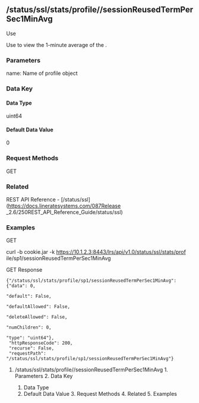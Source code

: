 ## /status/ssl/stats/profile/<name>/sessionReusedTermPerSec1MinAvg

Use

Use to view the 1-minute average of the .

### Parameters

name: Name of profile object

### Data Key

#### Data Type

uint64

#### Default Data Value

0

### Request Methods

GET

### Related

REST API Reference - [/status/ssl](https://docs.lineratesystems.com/087Release
_2.6/250REST_API_Reference_Guide/status/ssl)

### Examples

GET

curl -b cookie.jar -k https://10.1.2.3:8443/lrs/api/v1.0/status/ssl/stats/prof
ile/sp1/sessionReusedTermPerSec1MinAvg

GET Response

    
    {"/status/ssl/stats/profile/sp1/sessionReusedTermPerSec1MinAvg": {"data": 0,
                                                                         "default": False,
                                                                         "defaultAllowed": False,
                                                                         "deleteAllowed": False,
                                                                         "numChildren": 0,
                                                                         "type": "uint64"},
     "httpResponseCode": 200,
     "recurse": False,
     "requestPath": "/status/ssl/stats/profile/sp1/sessionReusedTermPerSec1MinAvg"}
    

  1. /status/ssl/stats/profile/<name>/sessionReusedTermPerSec1MinAvg
    1. Parameters
    2. Data Key
      1. Data Type
      2. Default Data Value
    3. Request Methods
    4. Related
    5. Examples

